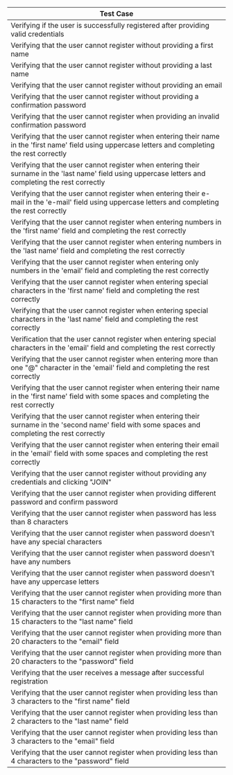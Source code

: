 | Test Case | 
| --- | 
| Verifying if the user is successfully registered after providing valid credentials | 
| Verifying that the user cannot register without providing a first name | 
| Verifying that the user cannot register without providing a last name | 
| Verifying that the user cannot register without providing an email | 
| Verifying that the user cannot register without providing a confirmation password | 
| Verifying that the user cannot register when providing an invalid confirmation password | 
| Verifying that the user cannot register when entering their name in the 'first name' field using uppercase letters and completing the rest correctly | 
| Verifying that the user cannot register when entering their surname in the 'last name' field using uppercase letters and completing the rest correctly | 
| Verifying that the user cannot register when entering their e-mail in the 'e-mail' field using uppercase letters and completing the rest correctly | 
| Verifying that the user cannot register when entering numbers in the 'first name' field and completing the rest correctly | 
| Verifying that the user cannot register when entering numbers in the 'last name' field and completing the rest correctly | 
| Verifying that the user cannot register when entering only numbers in the 'email' field and completing the rest correctly | 
| Verifying that the user cannot register when entering special characters in the 'first name' field and completing the rest correctly | 
| Verifying that the user cannot register when entering special characters in the 'last name' field and completing the rest correctly | 
| Verification that the user cannot register when entering special characters in the 'email' field and completing the rest correctly | 
| Verifying that the user cannot register when entering more than one "@" character in the 'email' field and completing the rest correctly | 
| Verifying that the user cannot register when entering their name in the 'first name' field with some spaces and completing the rest correctly | 
| Verifying that the user cannot register when entering their surname in the 'second name' field with some spaces and completing the rest correctly | 
| Verifying that the user cannot register when entering their email in the 'email' field with some spaces and completing the rest correctly | 
| Verifying that the user cannot register without providing any credentials and clicking "JOIN" | 
| Verifying that the user cannot register when providing different password and confirm password | 
| Verifying that the user cannot register when password has less than 8 characters | 
| Verifying that the user cannot register when password doesn't have any special characters | 
| Verifying that the user cannot register when password doesn't have any numbers | 
| Verifying that the user cannot register when password doesn't have any uppercase letters | 
| Verifying that the user cannot register when providing more than 15 characters to the "first name" field | 
| Verifying that the user cannot register when providing more than 15 characters to the "last name" field | 
| Verifying that the user cannot register when providing more than 20 characters to the "email" field | 
| Verifying that the user cannot register when providing more than 20 characters to the "password" field | 
| Verifying that the user receives a message after successful registration | 
| Verifying that the user cannot register when providing less than 3 characters to the "first name" field | 
| Verifying that the user cannot register when providing less than 2 characters to the "last name" field | 
| Verifying that the user cannot register when providing less than 3 characters to the "email" field | 
| Verifying that the user cannot register when providing less than 4 characters to the "password" field | 
